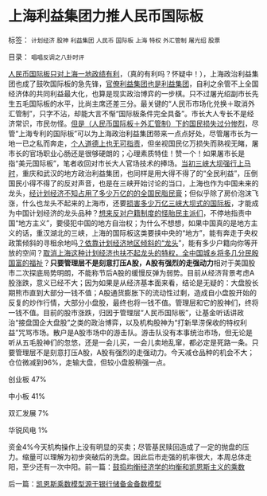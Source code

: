 # 上海利益集团力推人民币国际板

标签： `计划经济` `股神` `利益集团` `人民币` `国际板` `上海` `特权` `外汇管制` `屠光绍` `股票` 

目录： `唱唱反调之八卦时评`

[人民币国际板只对上海一地政绩有利](../../../2011/5/25/人民币国际板“圈了钱，带不走”.md)，（真的有利吗？怀疑中！），上海政治利益集团也成了鼓吹国际板的急先锋，[官僚利益集团也是利益集团](http://darthvad.blog.sohu.com/161146952.html)，自利之余管不上全国经济体的共同利益最大化，也算是现实政治博弈的一步棋。只不过屠光绍副市长先生五毛国际板的水平，比尚主席还差三分。最关键的“人民币市场化兑换＋取消外汇管制”，只字不沾，却能大言不惭“国际板条件完全具备”。市长大人专长不是经济常识，市民勿怪。[但是（人民币国际板＋外汇管制）下的国民损失过分惨烈](../../../2011/5/25/人民币国际板是“藏富于外，藏汇于外”.md)，尽管“上海专利的国际板”可以为上海政治利益集团带来一点点好处，尽管屠市长为一地一已之私而奔走，[个人道德上也无可指责](../../../2011/4/1/为什么道德不能凌驾于法律？.md)，但坐视国民亿万损失而熟视无睹，屠市长的官场职业心肠还是很够硬朗的；心理素质特佳！赞一个！如果屠市长是指“美元国际板”，笔者收回对市长大人官场技术的捧场。[当初三峡大坝强行上马时](../../../2011/6/3/三峡大坝好就好在“大”.md)，重庆和武汉的地方政治利益集团，也同样是用大得不得了的“全民利益”，压倒国民小得不得了的反对声音，也是在三峡开始讨论的当口，上海也作为中国未来的龙头，[经计划经济不知占用了多少万亿的的全国民脂民膏](../../../2009/8/14/计划经济的划拨是寻租腐败之源.md)；但似乎除了房价泡沫飞涨，什么也龙头不起来的上海市，还要[损害多少万亿三峡大坝式的国际板](../../../2011/5/23/尚主席向国际板开放国企待遇.md)，才能成为中国计划经济的龙头品种？[想来反对户籍制度的怪胎民主派们](../../../2009/9/2/盲目反对户籍制度的现实危险.md)，不停地指责中国“地方主义”，要侵犯中国的地方自治权；为什么不想想，如果中国真的是地方主义的话，重汉湖北的三峡，上海的国际板这类要挟中央的“地方”，能有奔走于央权政策倾斜的寻租余地吗[？依靠计划经济地区倾斜的“龙头](../../../2009/9/2/反对户籍制度背后垂涎的是政策倾斜的利益输送.md)”，能有多少户籍向你等开放的空间？[取消上海这种计划经济也扶不起龙头的特权，全中国城乡将多几分民殷国富的福祉](../../../2010/3/6/为户籍制度正名，是民主启蒙的关键一环.md)？**只要管理层不是刻意打压A股，A股有强烈的走强动力**相对于美国股市二次探底局势明朗，不能称节后A股的缓慢反弹为弱势。目前从经济背景考虑A股涨跌，意义已经不大；因为如果是从经济基本面来看，结论是无疑的：大盘股长期熊市直到大部分一钱不值；A股通货膨胀下的流动性过剩，造成自小盘股开始的反复的炒作行情，大部分小盘股，最终也将一钱不值。管理层和它的股神们，终将一钱不值。目前的股市涨跌，归因于管理层“人民币国际板”，让基金听话讲政治“接盘国企大盘股”之类的政治博弈，以及机构股神为“打新旱涝保收的特权利益”咒骂市场。散户是A股市场中的游击队。游击队没有本事统治市场，但无论是听从五毛股神们的忽悠，还是一会儿买，一会儿卖地乱窜，都必定是死路一条。只要管理层不是刻意打压A股，A股有强烈的走强动力。今天减仓品种的机会不大；仓位微减到96%，走输大盘，但较小盘股稍强一点。

创业板 47%

中小板 41%

双汇发展 7%

华锐风电 1%

资金4%今天机构操作上没有明显的买卖；尽管基民赎回造成了一定的抛盘的压力。缩量可以理解为初步突破后的洗盘。因此后市走强的机率很大，本周总体走阳，至少还有一次中阳。前一篇：[鼓捣均衡经济学的均衡和凯恩斯主义的乘数](../../../2011/6/6/鼓捣均衡经济学的均衡和凯恩斯主义的乘数.md)

后一篇：[凯恩斯乘数模型源于银行储备金备数模型](../../../2011/6/7/凯恩斯乘数模型源于银行储备金备数模型.md)